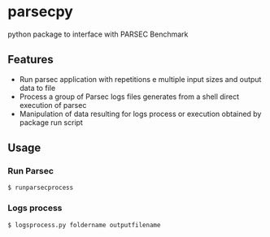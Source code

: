 # parsecpy
python package to interface with PARSEC Benchmark

## Features

 - Run parsec application with repetitions e multiple input sizes and output data to file
 - Process a group of Parsec logs files generates from a shell direct execution of parsec
 - Manipulation of data resulting for logs process or execution obtained by package run script
 
## Usage

### Run Parsec

    $ runparsecprocess
    
### Logs process

    $ logsprocess.py foldername outputfilename

